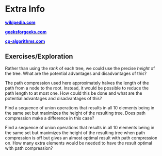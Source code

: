 # Extra Info

<a href="https://en.wikipedia.org/wiki/Disjoint-set_data_structure" target="_blank"><span style="color:blue">**wikipedia.com**</span></a>

<a href="https://www.geeksforgeeks.org/introduction-to-disjoint-set-data-structure-or-union-find-algorithm/" target="_blank"><span style="color:blue">**geeksforgeeks.com**</span></a>

<a href="https://cp-algorithms.com/data_structures/disjoint_set_union.html" target="_blank"><span style="color:blue">**cp-algorithms.com**</span></a>

## Exercises/Exploration

Rather than using the *rank* of each tree, we could use the precise
*height* of the tree.  What are the potential advantages and
disadvantages of this?

The path compression used here approximately halves the length of the
path from a node to the root.  Instead, it would be possible to reduce
the path length to at most one.  How could this be done and what are
the potential advantages and disadvantages of this?

Find a sequence of union operations that results in all 10 elements
being in the same set but maximizes the height of the resulting tree.
Does path compression make a difference in this case?

Find a sequence of union operations that results in all 10 elements
being in the same set but maximizes the height of the resulting tree
when path compression is off but gives an almost optimal result with
path compression on. How many extra elements would be needed to have the
result optimal with path compression?

